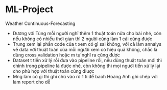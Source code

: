 # ML-Project
Weather Continuous-Forecasting
- Dương với Tùng mỗi người nghĩ thêm 1 thuật toán nữa cho bài nhé, còn nếu không có nhiều thời gian thì 2 người cùng làm 1 cái cũng được  
- Trung xem lại phần code của t xem có gì sai không, với cả làm annalys về data với thuật toán của mỗi người xem có hiệu quả không, chắc là dùng cross validation hoặc m tự nghĩ ra cũng được  
- Dataset t tiền xử lý rồi đưa vào pipeline rồi, nếu dùng thuật toán mới thì chỉnh trong pipeline là được nhé, còn không thì mọi người tiền xử lý lại cho phù hợp với thuật toán cũng điuợc  
- Mng làm có gì thì ghi chú vào rõ 1 tí để baoh Hoàng Anh ghi chép với làm report cho dễ
